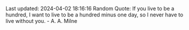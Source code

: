 Last updated: 2024-04-02 18:16:16
Random Quote: If you live to be a hundred, I want to live to be a hundred minus one day, so I never have to live without you. - A. A. Milne